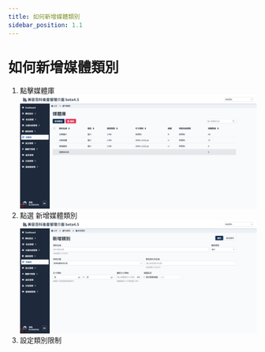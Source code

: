 ```yaml
---
title: 如何新增媒體類別
sidebar_position: 1.1
---
```


# 如何新增媒體類別

1. 點擊媒體庫
   ![媒體庫類別列表](img/mediafolder-list.png)
2. 點選 新增媒體類別
   ![新增媒體類別](img/add-mediafolder-01.png)
3. 設定類別限制
